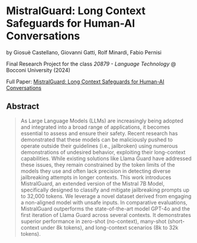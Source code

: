 # MistralGuard: Long Context Safeguards for Human-AI Conversations

by Giosuè Castellano, Giovanni Gatti, Rolf Minardi, Fabio Pernisi

Final Research Project for the class _20879 - Language Technology_ @ Bocconi University (2024)

Full Paper: [MistralGuard: Long Context Safeguards for Human-AI Conversations](assets/MistralGuard.pdf)

## Abstract
> As Large Language Models (LLMs) are increasingly being adopted and integrated into
> a broad range of applications, it becomes essential to assess and ensure their safety. 
> Recent research has demonstrated that these models can be maliciously pushed to operate outside
> their guidelines (i.e., jailbroken) using numerous demonstrations of undesired behavior, 
> exploiting their long-context capabilities. While existing solutions like Llama Guard have 
> addressed these issues, they remain constrained by the token limits of the models they use and
> often lack precision in detecting diverse jailbreaking attempts in longer contexts. This work
> introduces MistralGuard, an extended version of the Mistral 7B Model, specifically designed
> to classify and mitigate jailbreaking prompts up to 32,000 tokens. We leverage a novel dataset
> derived from engaging a non-aligned model with unsafe inputs. In comparative evaluations,
> MistralGuard outperforms the state-of-the-art model GPT-4o and the first iteration of Llama
> Guard across several contexts. It demonstrates superior performance in zero-shot (no-context),
> many-shot (short-context under 8k tokens), and long-context scenarios (8k to 32k tokens).
